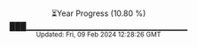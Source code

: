 <p align="center">
⏳Year Progress (10.80 %) <br>
███▁▁▁▁▁▁▁▁▁▁▁▁▁▁▁▁▁▁▁▁▁▁▁▁▁▁▁ <br>
<sub>Updated: Fri, 09 Feb 2024 12:28:26 GMT</sub>
</p>


